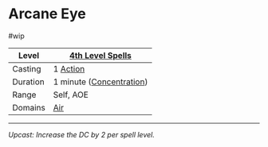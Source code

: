 # Arcane Eye

#wip

| Level    | [4th Level Spells](4th%20Level%20Spells.md)           |
| -------- | ----------------------------------------------------- |
| Casting  | 1 [Action](../../../../Game%20Procedures/Action.md)   |
| Duration | 1 minute ([Concentration](../../../Spellcasting/Concentration.md)) |
| Range    | Self, AOE                                             |
| Domains  | [Air](../../../Spell%20Domains/Air.md)                |

---
*Upcast: Increase the DC by 2 per spell level.*
